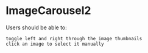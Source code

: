 # ImageCarousel2
 Users should be able to: 

    toggle left and right through the image thumbnails
    click an image to select it manually
